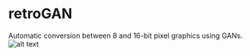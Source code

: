 # retroGAN
Automatic conversion between 8 and 16-bit pixel graphics using GANs.
![alt text](https://tylerthurston.dev/images/minitriforce.png)